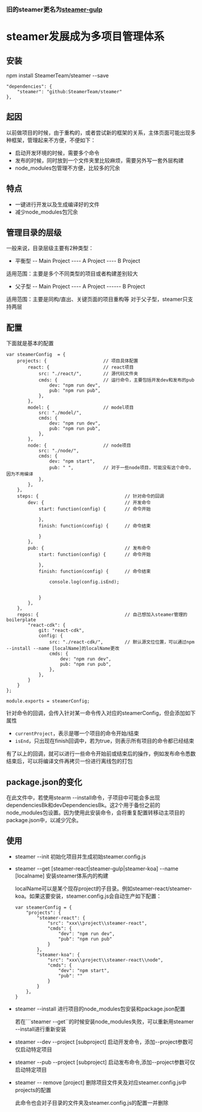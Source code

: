 ### 旧的steamer更名为[steamer-gulp](https://github.com/SteamerTeam/steamer-gulp)

# steamer发展成为多项目管理体系

## 安装
npm install SteamerTeam/steamer --save

```
"dependencies": {
    "steamer": "github:SteamerTeam/steamer"
},
```

## 起因
以前做项目的时候，由于重构的，或者尝试新的框架的关系，主体页面可能出现多种框架，管理起来不方便，不便如下：
* 启动开发环境的时候，需要多个命令
* 发布的时候，同时放到一个文件夹里比较麻烦，需要另外写一套外层构建
* node_modules包管理不方便，比较多的冗余

## 特点
* 一键进行开发以及生成编译好的文件
* 减少node_modules包冗余

## 管理目录的层级
一般来说，目录层级主要有2种类型：

* 平衡型
-- Main Project
---- A Project
---- B Project

适用范围：主要是多个不同类型的项目或者构建差别较大

* 父子型
-- Main Project
---- A Project
------ B Project

适用范围：主要是同构/直出、关键页面的项目重构等
对于父子型，steamer只支持两层


## 配置

下面就是基本的配置
```
var steamerConfig  = {
	projects: {   					// 项目具体配置
		react: {  					// react项目
			src: "./react/",		// 源代码文件夹
			cmds: {					// 运行命令，主要包括开发dev和发布的pub
				dev: "npm run dev", 
				pub: "npm run pub",
			},
		},
		model: {					// model项目
			src: "./model/",
			cmds: {
				dev: "npm run dev",
				pub: "npm run pub",
			},
		},
		node: {						// node项目
			src: "./node/",
			cmds: {
				dev: "npm start",
				pub: " ",			// 对于一些node项目，可能没有这个命令，因为不用编译
			},
		},
	},
	steps: {								// 针对命令的回调
		dev: {								// 开发命令
			start: function(config) {		// 命令开始

			},
			finish: function(config) {		// 命令结束
				
			}
		},
		pub: {								// 发布命令
			start: function(config) {		// 命令开始
				
			},
			finish: function(config) {      // 命令结束
				
				console.log(config.isEnd);


			}
		},
	},
	repos: {							    // 自己想加入steamer管理的boilerplate
        "react-cdk": { 
            git: "react-cdk",
            config: {
                src: "./react-cdk/",		// 默认源文位位置，可以通过npm --install --name [localName]的localName更改
                cmds: {
                    dev: "npm run dev", 
                    pub: "npm run pub",
                },
            },
        }
    }
};

module.exports = steamerConfig;
```

针对命令的回调，会传入针对某一命令传入对应的steamerConfig，但会添加如下属性

* ```currentProject```，表示是哪一个项目的命令开始/结束
* ```isEnd```，只出现在finish回调中，若为true，则表示所有项目的命令都已经结束

有了以上的回调，就可以进行一些命令开始前或结束后的操作，例如发布命令悉数结束后，可以将编译文件再拷贝一份进行离线包的打包


## package.json的变化
在此文件中，若使用stearm --install命令，子项目中可能会多出现dependenciesBk和devDependenciesBk。这2个用于备份之前的node_modules包设置。因为使用此安装命令，会将重复配置转移动主项目的package.json中，以减少冗余。


## 使用

* steamer --init 初始化项目并生成初始steamer.config.js


* steamer --get [steamer-react|steamer-gulp|steamer-koa] --name [localname] 安装steamer体系内的构建
	
	localName可以是某个现存project的子目录。例如steamer-react/steamer-koa。如果这要安装，steamer.config.js会自动生产如下配置：

	```
	var steamerConfig = {
	    "projects": {
	        "steamer-react": {
	            "src": "xxx\\project\\steamer-react",
	            "cmds": {
	                "dev": "npm run dev",
	                "pub": "npm run pub"
	            }
	        },
	        "steamer-koa": {
	            "src": "xxx\\project\\steamer-react\\node",
	            "cmds": {
	                "dev": "npm start",
	                "pub": ""
	            }
	        }
	    },
	}
	```

* steamer --install 进行项目的node_modules包安装和package.json配置
	
	若在```steamer --get``的时候安装node_modules失败，可以重新用steamer --install进行重新安装


* steamer --dev --project [subproject] 启动开发命令，添加--project参数可仅启动特定项目


* steamer --pub --project [subproject] 启动发布命令,添加--project参数可仅启动特定项目


* steamer -- remove [project] 删除项目文件夹及对应steamer.config.js中projects的配置
	
	此命令也会对子目录的文件夹及steamer.config.js的配置一并删除





